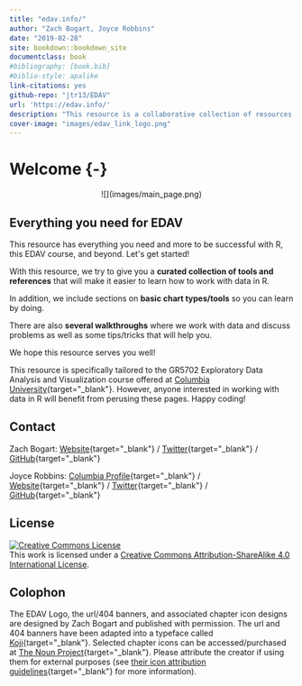 ```yaml
--- 
title: "edav.info/"
author: "Zach Bogart, Joyce Robbins"
date: "2019-02-28"
site: bookdown::bookdown_site
documentclass: book
#bibliography: [book.bib]
#biblio-style: apalike
link-citations: yes
github-repo: "jtr13/EDAV"
url: 'https://edav.info/'
description: "This resource is a collaborative collection of resources designed to help students succeed in GR5702 Exploratory Data Analysis and Visualization, a course offered at Columbia University. While the course lectures and textbook focus on theoretical issues, this resource, in contrast, provides coding tips and examples to assist students as they create their own analyses and visualizations. It is our hope that students will contribute to edav.info and it will grow with the course."
cover-image: "images/edav_link_logo.png"
---
```


# Welcome {-}

<center>
![](images/main_page.png)
</center>

## Everything you need for EDAV

This resource has everything you need and more to be successful with R, this EDAV course, and beyond. Let's get started!

With this resource, we try to give you a **curated collection of tools and references** that will make it easier to learn how to work with data in R. 

In addition, we include sections on **basic chart types/tools** so you can learn by doing.

There are also **several walkthroughs** where we work with data and discuss problems as well as some tips/tricks that will help you.

We hope this resource serves you well!

This resource is specifically tailored to the GR5702 Exploratory Data Analysis and Visualization course offered at [Columbia University](https://www.columbia.edu/){target="_blank"}. However, anyone interested in working with data in R will benefit from perusing these pages. Happy coding!

## Contact

Zach Bogart: 
[Website](https://zachbogart.com/){target="_blank"}
/
[Twitter](https://twitter.com/zachbogart){target="_blank"}
/
[GitHub](https://github.com/zachbogart){target="_blank"}

Joyce Robbins: 
[Columbia Profile](http://stat.columbia.edu/department-directory/name/joyce-robbins/){target="_blank"}
/
[Website](http://www.joyce-robbins.com/){target="_blank"}
/
[Twitter](https://twitter.com/jtrnyc){target="_blank"}
/
[GitHub](https://github.com/jtr13){target="_blank"}

<!-- License -->
## License

<a rel="license" href="http://creativecommons.org/licenses/by-sa/4.0/" target="_blank"><img alt="Creative Commons License" style="border-width:0" src="https://i.creativecommons.org/l/by-sa/4.0/88x31.png" /></a><br />This work is licensed under a <a rel="license" href="http://creativecommons.org/licenses/by-sa/4.0/" target="_blank">Creative Commons Attribution-ShareAlike 4.0 International License</a>.

<!-- Colophon -->
## Colophon

The EDAV Logo, the url/404 banners, and associated chapter icon designs are designed by Zach Bogart and published with permission. The url and 404 banners have been adapted into a typeface called [Koji](https://zachbogart.com/koji){target="_blank"}. Selected chapter icons can be accessed/purchased at [The Noun Project](https://thenounproject.com/zachbogart/){target="_blank"}. Please attribute the creator if using them for external purposes (see [their icon attribution guidelines](https://thenounproject.zendesk.com/hc/en-us/articles/200509928-How-do-I-give-creators-credit-in-my-work-){target="_blank"} for more information). 


